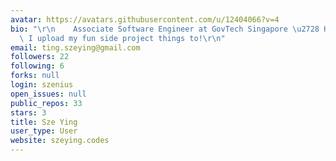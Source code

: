 ```yaml
---
avatar: https://avatars.githubusercontent.com/u/12404066?v=4
bio: "\r\n    Associate Software Engineer at GovTech Singapore \u2728 Here's where\
  \ I upload my fun side project things to!\r\n"
email: ting.szeying@gmail.com
followers: 22
following: 6
forks: null
login: szenius
open_issues: null
public_repos: 33
stars: 3
title: Sze Ying
user_type: User
website: szeying.codes
---
```

